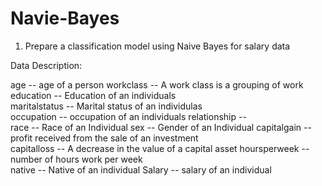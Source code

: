# Navie-Bayes
1) Prepare a classification model using Naive Bayes 
for salary data 

Data Description:

age -- age of a person
workclass	-- A work class is a grouping of work 
education	-- Education of an individuals	
maritalstatus -- Marital status of an individulas	
occupation	 -- occupation of an individuals
relationship -- 	
race --  Race of an Individual
sex --  Gender of an Individual
capitalgain --  profit received from the sale of an investment	
capitalloss	-- A decrease in the value of a capital asset
hoursperweek -- number of hours work per week	
native -- Native of an individual
Salary -- salary of an individual
